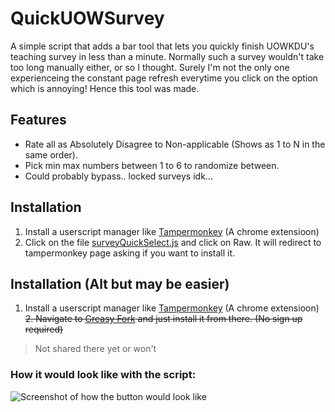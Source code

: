 # QuickUOWSurvey
A simple script that adds a bar tool that lets you quickly finish UOWKDU's teaching survey in less than a minute. Normally
such a survey wouldn't take too long manually either, or so I thought. Surely I'm not the only one experienceing the constant
page refresh everytime you click on the option which is annoying! Hence this tool was made.

## Features
- Rate all as Absolutely Disagree to Non-applicable (Shows as 1 to N in the same order).
- Pick min max numbers between 1 to 6 to randomize between.
- Could probably bypass.. locked surveys idk...

## Installation
1. Install a userscript manager like [Tampermonkey](https://www.tampermonkey.net/) (A chrome extensioon)
2. Click on the file [surveyQuickSelect.js](https://github.com/HageFX-78/QuickUOWSurvey/blob/main/surveyQuickSelect.js) and click on Raw. It will redirect to tampermonkey page asking if you want to install it.

## Installation (Alt but may be easier)
1. Install a userscript manager like [Tampermonkey](https://www.tampermonkey.net/) (A chrome extensioon)
~~2. Navigate to [Greasy Fork](https://www.google.com) and just install it from there. (No sign up required)~~
> Not shared there yet or won't

### How it would look like with the script:
![Screenshot of how the button would look like]()

